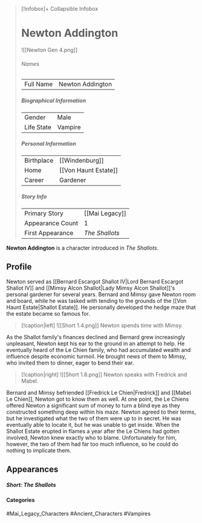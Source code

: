 > [!infobox]+ Collapsible Infobox
> # Newton Addington
> ![[Newton Gen 4.png]] 
> ###### Names 
> |  |  | 
> | ---- | ---- | 
> | Full Name | Newton Addington | 
>
> ##### Biographical Information
> |  |  | 
> | ---- | ---- | 
> | Gender | Male | 
> | Life State | Vampire |
> 
> ##### Personal Information
> |  |  | 
> | ---- | ---- | 
> | Birthplace |[[Windenburg]]| 
> | Home |[[Von Haunt Estate]]| 
> | Career | Gardener | 
> 
> ##### Story Info
> |  |  | 
> | ---- | ---- | 
> | Primary Story | [[Mai Legacy]] | 
> | Appearance Count | 1 | 
> | First Appearance | *The Shallots*

**Newton Addington** is a character introduced in *The Shallots*.

## Profile
Newton served as [[Bernard Escargot Shallot IV|Lord Bernard Escargot Shallot IV]] and [[Mimsy Alcon Shallot|Lady Mimsy Alcon Shallot]]'s personal gardener for several years. Bernard and Mimsy gave Newton room and board, while he was tasked with tending to the grounds of the [[Von Haunt Estate|Shallot Estate]]. He personally developed the hedge maze that the estate became so famous for.

> [!caption|left]
> ![[Short 1.4.png]] 
> Newton spends time with Mimsy.

As the Shallot family's finances declined and Bernard grew increasingly unpleasant, Newton kept his ear to the ground in an attempt to help. He eventually heard of the Le Chien family, who had accumulated wealth and influence despite economic turmoil. He brought news of them to Mimsy, who invited them to dinner, eager to bend their ear.

> [!caption|right]
> ![[Short 1.8.png]] 
> Newton speaks with Fredrick and Mabel.

Bernard and Mimsy befriended [[Fredrick Le Chien|Fredrick]] and [[Mabel Le Chien]], Newton got to know them as well. At one point, the Le Chiens offered Newton a significant sum of money to turn a blind eye as they constructed something deep within his maze. Newton agreed to their terms, but he investigated what the two of them were up to in secret. He was eventually able to locate it, but he was unable to get inside. When the Shallot Estate erupted in flames a year after the Le Chiens had gotten involved, Newton knew exactly who to blame. Unfortunately for him, however, the two of them had far too much influence, so he could do nothing to implicate them.

## Appearances
##### Short: The Shallots

#### Categories
#Mai_Legacy_Characters #Ancient_Characters #Vampires 